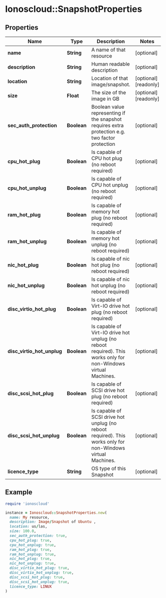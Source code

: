 # Ionoscloud::SnapshotProperties

## Properties

| Name | Type | Description | Notes |
| ---- | ---- | ----------- | ----- |
| **name** | **String** | A name of that resource | [optional] |
| **description** | **String** | Human readable description | [optional] |
| **location** | **String** | Location of that image/snapshot.  | [optional][readonly] |
| **size** | **Float** | The size of the image in GB | [optional][readonly] |
| **sec_auth_protection** | **Boolean** | Boolean value representing if the snapshot requires extra protection e.g. two factor protection | [optional] |
| **cpu_hot_plug** | **Boolean** | Is capable of CPU hot plug (no reboot required) | [optional] |
| **cpu_hot_unplug** | **Boolean** | Is capable of CPU hot unplug (no reboot required) | [optional] |
| **ram_hot_plug** | **Boolean** | Is capable of memory hot plug (no reboot required) | [optional] |
| **ram_hot_unplug** | **Boolean** | Is capable of memory hot unplug (no reboot required) | [optional] |
| **nic_hot_plug** | **Boolean** | Is capable of nic hot plug (no reboot required) | [optional] |
| **nic_hot_unplug** | **Boolean** | Is capable of nic hot unplug (no reboot required) | [optional] |
| **disc_virtio_hot_plug** | **Boolean** | Is capable of Virt-IO drive hot plug (no reboot required) | [optional] |
| **disc_virtio_hot_unplug** | **Boolean** | Is capable of Virt-IO drive hot unplug (no reboot required). This works only for non-Windows virtual Machines. | [optional] |
| **disc_scsi_hot_plug** | **Boolean** | Is capable of SCSI drive hot plug (no reboot required) | [optional] |
| **disc_scsi_hot_unplug** | **Boolean** | Is capable of SCSI drive hot unplug (no reboot required). This works only for non-Windows virtual Machines. | [optional] |
| **licence_type** | **String** | OS type of this Snapshot | [optional] |

## Example

```ruby
require 'ionoscloud'

instance = Ionoscloud::SnapshotProperties.new(
  name: My resource,
  description: Image/Snapshot of Ubuntu ,
  location: us/las,
  size: 100.0,
  sec_auth_protection: true,
  cpu_hot_plug: true,
  cpu_hot_unplug: true,
  ram_hot_plug: true,
  ram_hot_unplug: true,
  nic_hot_plug: true,
  nic_hot_unplug: true,
  disc_virtio_hot_plug: true,
  disc_virtio_hot_unplug: true,
  disc_scsi_hot_plug: true,
  disc_scsi_hot_unplug: true,
  licence_type: LINUX
)
```

